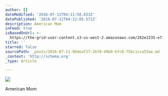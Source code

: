 ```yaml
---
author: []
dateModified: '2016-07-11T04:11:58.033Z'
datePublished: '2016-07-11T04:12:05.571Z'
description: American Mom
inFeed: true
isBasedOnUrl: >-
  https://the-grid-user-content.s3-us-west-2.amazonaws.com/282e2235-e719-46bd-b229-994d547fde1f.jpg
title: ''
starred: false
sourcePath: _posts/2016-07-11-964eaf27-2bf8-49b8-bfc0-75bc1cca53ae.md
_context: 'http://schema.org'
_type: Article

---
```

![](https://the-grid-user-content.s3-us-west-2.amazonaws.com/acd8d854-9051-48a7-803a-2bdb266bde57.jpg)

American Mom